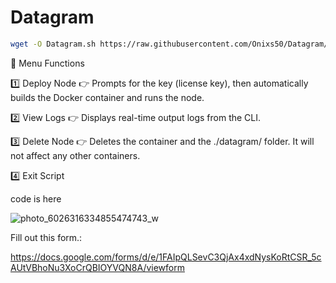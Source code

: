 # Datagram

```bash
wget -O Datagram.sh https://raw.githubusercontent.com/Onixs50/Datagram/main/Datagram.sh && sed -i 's/\r//' Datagram.sh && chmod +x Datagram.sh && ./Datagram.sh
```

🧭 Menu Functions 

1️⃣ Deploy Node 👉 Prompts for the key (license key), then automatically builds the Docker container and runs the node.

2️⃣ View Logs 👉 Displays real-time output logs from the CLI.

3️⃣ Delete Node 👉 Deletes the container and the ./datagram/ folder. It will not affect any other containers.

4️⃣ Exit Script

code is here 

![photo_6026316334855474743_w](https://github.com/user-attachments/assets/fe537403-f7f5-4bc1-9a1e-9396c37c5664)

Fill out this form.:

https://docs.google.com/forms/d/e/1FAIpQLSevC3QjAx4xdNysKoRtCSR_5cAUtVBhoNu3XoCrQBIOYVQN8A/viewform
